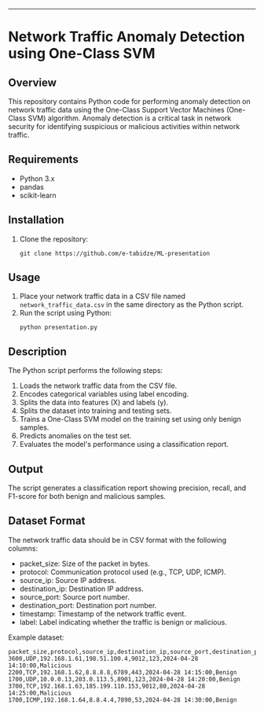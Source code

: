 ---

# Network Traffic Anomaly Detection using One-Class SVM

## Overview

This repository contains Python code for performing anomaly detection on network traffic data using the One-Class Support Vector Machines (One-Class SVM) algorithm. Anomaly detection is a critical task in network security for identifying suspicious or malicious activities within network traffic.

## Requirements

- Python 3.x
- pandas
- scikit-learn

## Installation

1. Clone the repository:
   ```
   git clone https://github.com/e-tabidze/ML-presentation
   ```

## Usage

1. Place your network traffic data in a CSV file named `network_traffic_data.csv` in the same directory as the Python script.
2. Run the script using Python:
   ```
   python presentation.py
   ```

## Description

The Python script performs the following steps:

1. Loads the network traffic data from the CSV file.
2. Encodes categorical variables using label encoding.
3. Splits the data into features (X) and labels (y).
4. Splits the dataset into training and testing sets.
5. Trains a One-Class SVM model on the training set using only benign samples.
6. Predicts anomalies on the test set.
7. Evaluates the model's performance using a classification report.

## Output

The script generates a classification report showing precision, recall, and F1-score for both benign and malicious samples.

## Dataset Format

The network traffic data should be in CSV format with the following columns:

- packet_size: Size of the packet in bytes.
- protocol: Communication protocol used (e.g., TCP, UDP, ICMP).
- source_ip: Source IP address.
- destination_ip: Destination IP address.
- source_port: Source port number.
- destination_port: Destination port number.
- timestamp: Timestamp of the network traffic event.
- label: Label indicating whether the traffic is benign or malicious.

Example dataset:
```
packet_size,protocol,source_ip,destination_ip,source_port,destination_port,timestamp,label
3600,UDP,192.168.1.61,198.51.100.4,9012,123,2024-04-28 14:10:00,Malicious
2200,TCP,192.168.1.62,8.8.8.8,6789,443,2024-04-28 14:15:00,Benign
1700,UDP,10.0.0.13,203.0.113.5,8901,123,2024-04-28 14:20:00,Benign
3700,TCP,192.168.1.63,185.199.110.153,9012,80,2024-04-28 14:25:00,Malicious
1700,ICMP,192.168.1.64,8.8.4.4,7890,53,2024-04-28 14:30:00,Benign
```
